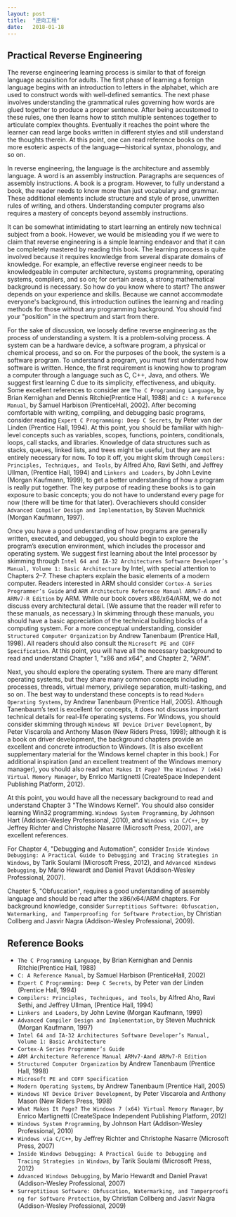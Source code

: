 ```yaml
---
layout: post
title:  "逆向工程"
date:   2018-01-18
---
```


## Practical Reverse Engineering

The reverse engineering learning process is similar to that of foreign language acquisition for adults. The first phase of learning a foreign language begins with an introduction to letters in the alphabet, which are used to construct words with well-defined semantics. The next phase involves understanding the grammatical rules governing how words are glued together to produce a proper sentence. After being accustomed to these rules, one then learns how to stitch multiple sentences together to articulate complex thoughts. Eventually it reaches the point where the learner can read large books written in different styles and still understand the thoughts therein. At this point, one can read reference books on the more esoteric aspects of the language—historical syntax, phonology, and so on.

In reverse engineering, the language is the architecture and assembly language. A word is an assembly instruction. Paragraphs are sequences of assembly instructions. A book is a program. However, to fully understand a book, the reader needs to know more than just vocabulary and grammar. These additional elements include structure and style of prose, unwritten rules of writing, and others. Understanding computer programs also requires a mastery of concepts beyond assembly instructions.

It can be somewhat intimidating to start learning an entirely new technical subject from a book. However, we would be misleading you if we were to claim that reverse engineering is a simple learning endeavor and that it can be completely mastered by reading this book. The learning process is quite involved because it requires knowledge from several disparate domains of knowledge. For example, an effective reverse engineer needs to be knowledgeable in computer architecture, systems programming, operating systems, compilers, and so on; for certain areas, a strong mathematical background is necessary. So how do you know where to start? The answer depends on your experience and skills. Because we cannot accommodate everyone's background, this introduction outlines the learning and reading methods for those without any programming background. You should find your "position" in the spectrum and start from there.

For the sake of discussion, we loosely define reverse engineering as the process of understanding a system. It is a problem-solving process. A system can be a hardware device, a software program, a physical or chemical process, and so on. For the purposes of the book, the system is a software program. To understand a program, you must first understand how software is written. Hence, the first requirement is knowing how to program a computer through a language such as C, C++, Java, and others. We suggest first learning C due to its simplicity, effectiveness, and ubiquity. Some excellent references to consider are `The C Programming Language`, by Brian Kernighan and Dennis Ritchie(Prentice Hall, 1988) and `C: A Reference Manual`, by Samuel Harbison (PrenticeHall, 2002). After becoming comfortable with writing, compiling, and debugging basic programs, consider reading `Expert C Programming: Deep C Secrets`, by Peter van der Linden (Prentice Hall, 1994). At this point, you should be familiar with high-level concepts such as variables, scopes, functions, pointers, conditionals, loops, call stacks, and libraries. Knowledge of data structures such as stacks, queues, linked lists, and trees might be useful, but they are not entirely necessary for now. To top it off, you might skim through `Compilers: Principles, Techniques, and Tools`, by Alfred Aho, Ravi Sethi, and Jeffrey Ullman, (Prentice Hall, 1994) and `Linkers and Loaders`, by John Levine (Morgan Kaufmann, 1999), to get a better understanding of how a program is really put together. The key purpose of reading these books is to gain exposure to basic concepts; you do not have to understand every page for now (there will be time for that later). Overachievers should consider `Advanced Compiler Design and Implementation`, by Steven Muchnick (Morgan Kaufmann, 1997).

Once you have a good understanding of how programs are generally written, executed, and debugged, you should begin to explore the program’s execution environment, which includes the processor and operating system. We suggest first learning about the Intel processor by skimming through `Intel 64 and IA-32 Architectures Software Developer’s Manual, Volume 1: Basic Architecture` by Intel, with special attention to Chapters 2–7. These chapters explain the basic elements of a modern computer. Readers interested in ARM should consider `Cortex-A Series Programmer’s Guide` and `ARM Architecture Reference Manual ARMv7-A and ARMv7-R Edition` by ARM. While our book covers x86/x64/ARM, we do not discuss every architectural detail. (We assume that the reader will refer to these manuals, as necessary.) In skimming through these manuals, you should have a basic appreciation of the technical building blocks of a computing system. For a more conceptual understanding, consider `Structured Computer Organization` by Andrew Tanenbaum (Prentice Hall, 1998). All readers should also consult the `Microsoft PE and COFF Specification`. At this point, you will have all the necessary background to read and understand Chapter 1, "x86 and x64", and Chapter 2, "ARM".

Next, you should explore the operating system. There are many different operating systems, but they share many common concepts including processes, threads, virtual memory, privilege separation, multi-tasking, and so on. The best way to understand these concepts is to read `Modern Operating Systems`, by Andrew Tanenbaum (Prentice Hall, 2005). Although Tanenbaum’s text is excellent for concepts, it does not discuss important technical details for real-life operating systems. For Windows, you should consider skimming through `Windows NT Device Driver Development`, by Peter Viscarola and Anthony Mason (New Riders Press, 1998); although it is a book on driver development, the background chapters provide an excellent and concrete introduction to Windows. (It is also excellent supplementary material for the Windows kernel chapter in this book.) For additional inspiration (and an excellent treatment of the Windows memory manager), you should also read `What Makes It Page? The Windows 7 (x64) Virtual Memory Manager`, by Enrico Martignetti (CreateSpace Independent Publishing Platform, 2012).

At this point, you would have all the necessary background to read and understand Chapter 3 "The Windows Kernel". You should also consider learning Win32 programming. `Windows System Programming`, by Johnson Hart (Addison-Wesley Professional, 2010), and `Windows via C/C++`, by Jeffrey Richter and Christophe Nasarre (Microsoft Press, 2007), are excellent references.

For Chapter 4, "Debugging and Automation", consider `Inside Windows Debugging: A Practical Guide to Debugging and Tracing Strategies in Windows`, by Tarik Soulami (Microsoft Press, 2012), and `Advanced Windows Debugging`, by Mario Hewardt and Daniel Pravat (Addison-Wesley Professional, 2007).

Chapter 5, "Obfuscation", requires a good understanding of assembly language and should be read after the x86/x64/ARM chapters. For background knowledge, consider `Surreptitious Software: Obfuscation, Watermarking, and Tamperproofing for Software Protection`, by Christian Collberg and Jasvir Nagra (Addison-Wesley Professional, 2009).


## Reference Books

 - `The C Programming Language`, by Brian Kernighan and Dennis Ritchie(Prentice Hall, 1988)
 - `C: A Reference Manual`, by Samuel Harbison (PrenticeHall, 2002)
 - `Expert C Programming: Deep C Secrets`, by Peter van der Linden (Prentice Hall, 1994)
 - `Compilers: Principles, Techniques, and Tools`, by Alfred Aho, Ravi Sethi, and Jeffrey Ullman, (Prentice Hall, 1994)
 - `Linkers and Loaders`, by John Levine (Morgan Kaufmann, 1999)
 - `Advanced Compiler Design and Implementation`, by Steven Muchnick (Morgan Kaufmann, 1997)
 - `Intel 64 and IA-32 Architectures Software Developer’s Manual, Volume 1: Basic Architecture`
 - `Cortex-A Series Programmer’s Guide`
 - `ARM Architecture Reference Manual ARMv7-Aand ARMv7-R Edition`
 - `Structured Computer Organization` by Andrew Tanenbaum (Prentice Hall, 1998)
 - `Microsoft PE and COFF Specification`
 - `Modern Operating Systems`, by Andrew Tanenbaum (Prentice Hall, 2005)
 - `Windows NT Device Driver Development`, by Peter Viscarola and Anthony Mason (New Riders Press, 1998)
 - `What Makes It Page? The Windows 7 (x64) Virtual Memory Manager`, by Enrico Martignetti (CreateSpace Independent Publishing Platform, 2012)
 - `Windows System Programming`, by Johnson Hart (Addison-Wesley Professional, 2010)
 - `Windows via C/C++`, by Jeffrey Richter and Christophe Nasarre (Microsoft Press, 2007)
 - `Inside Windows Debugging: A Practical Guide to Debugging and Tracing Strategies in Windows`, by Tarik Soulami (Microsoft Press, 2012)
 - `Advanced Windows Debugging`, by Mario Hewardt and Daniel Pravat (Addison-Wesley Professional, 2007)
 - `Surreptitious Software: Obfuscation, Watermarking, and Tamperproofi ng for Software Protection`, by Christian Collberg and Jasvir Nagra (Addison-Wesley Professional, 2009)
